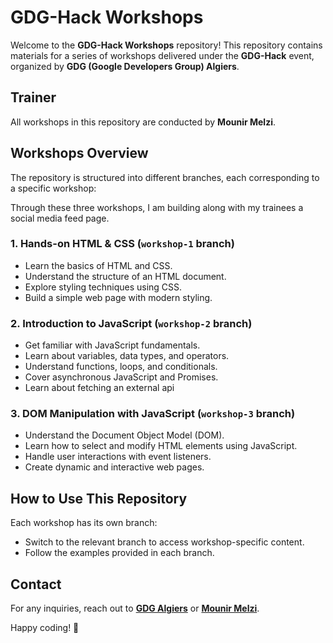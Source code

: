 # GDG-Hack Workshops

Welcome to the **GDG-Hack Workshops** repository! This repository contains materials for a series of workshops delivered under the **GDG-Hack** event, organized by **GDG (Google Developers Group) Algiers**.

## Trainer

All workshops in this repository are conducted by **Mounir Melzi**.

## Workshops Overview

The repository is structured into different branches, each corresponding to a specific workshop:

Through these three workshops, I am building along with my trainees a social media feed page.

### 1. Hands-on HTML & CSS (`workshop-1` branch)

- Learn the basics of HTML and CSS.
- Understand the structure of an HTML document.
- Explore styling techniques using CSS.
- Build a simple web page with modern styling.

### 2. Introduction to JavaScript (`workshop-2` branch)

- Get familiar with JavaScript fundamentals.
- Learn about variables, data types, and operators.
- Understand functions, loops, and conditionals.
- Cover asynchronous JavaScript and Promises.
- Learn about fetching an external api

### 3. DOM Manipulation with JavaScript (`workshop-3` branch)

- Understand the Document Object Model (DOM).
- Learn how to select and modify HTML elements using JavaScript.
- Handle user interactions with event listeners.
- Create dynamic and interactive web pages.

## How to Use This Repository

Each workshop has its own branch:

- Switch to the relevant branch to access workshop-specific content.
- Follow the examples provided in each branch.

## Contact

For any inquiries, reach out to **[GDG Algiers](https://github.com/GDGAlgiers)** or **[Mounir Melzi](https://github.com/mounirmelzi)**.

Happy coding! 🚀
